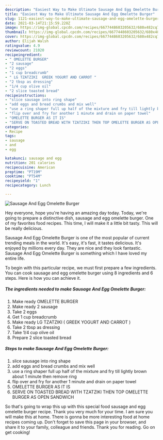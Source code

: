 ```yaml
---
description: "Easiest Way to Make Ultimate Sausage And Egg Omelette Burger"
title: "Easiest Way to Make Ultimate Sausage And Egg Omelette Burger"
slug: 1121-easiest-way-to-make-ultimate-sausage-and-egg-omelette-burger
date: 2021-03-14T21:15:59.228Z
image: https://img-global.cpcdn.com/recipes/6677448603205632/680x482cq70/sausage-and-egg-omelette-burger-recipe-main-photo.jpg
thumbnail: https://img-global.cpcdn.com/recipes/6677448603205632/680x482cq70/sausage-and-egg-omelette-burger-recipe-main-photo.jpg
cover: https://img-global.cpcdn.com/recipes/6677448603205632/680x482cq70/sausage-and-egg-omelette-burger-recipe-main-photo.jpg
author: Elijah Walsh
ratingvalue: 4.9
reviewcount: 21020
recipeingredient:
- " OMELETTE BURGER"
- "2 sausage"
- "2 eggs"
- "1 cup breadcrumb"
- " LG TZATZIKI  GREEK YOGURT AND CARROT "
- "2 tbsp as dressing"
- "1/4 cup olive oil"
- "2 slice toasted bread"
recipeinstructions:
- "slice sausage into ring shape"
- "add eggs and bread crumbs and mix well"
- "use a ring shaper full up half of the mixture and fry till lightly brown about 1 minute then remove ring"
- "flip over and fry for another 1 minute and drain on paper towel"
- "OMELETTE BURGER AS IT IS"
- "SERVE ON TOASTED BREAD WITH TZATZIKI THEN TOP OMELETTE BURGER AS OPEN SANDWICH"
categories:
- Recipe
tags:
- sausage
- and
- egg

katakunci: sausage and egg 
nutrition: 201 calories
recipecuisine: American
preptime: "PT19M"
cooktime: "PT54M"
recipeyield: "1"
recipecategory: Lunch

---
```



![Sausage And Egg Omelette Burger](https://img-global.cpcdn.com/recipes/6677448603205632/680x482cq70/sausage-and-egg-omelette-burger-recipe-main-photo.jpg)

Hey everyone, hope you're having an amazing day today. Today, we're going to prepare a distinctive dish, sausage and egg omelette burger. One of my favorites food recipes. This time, I will make it a little bit tasty. This will be really delicious.



Sausage And Egg Omelette Burger is one of the most popular of current trending meals in the world. It's easy, it's fast, it tastes delicious. It's enjoyed by millions every day. They are nice and they look fantastic. Sausage And Egg Omelette Burger is something which I have loved my entire life.


To begin with this particular recipe, we must first prepare a few ingredients. You can cook sausage and egg omelette burger using 8 ingredients and 6 steps. Here is how you can achieve it.

<!--inarticleads1-->

##### The ingredients needed to make Sausage And Egg Omelette Burger:

1. Make ready  OMELETTE BURGER
1. Make ready 2 sausage
1. Take 2 eggs
1. Get 1 cup breadcrumb
1. Make ready  LG TZATZIKI ( GREEK YOGURT AND CARROT )
1. Take 2 tbsp as dressing
1. Take 1/4 cup olive oil
1. Prepare 2 slice toasted bread




<!--inarticleads2-->

##### Steps to make Sausage And Egg Omelette Burger:

1. slice sausage into ring shape
1. add eggs and bread crumbs and mix well
1. use a ring shaper full up half of the mixture and fry till lightly brown about 1 minute then remove ring
1. flip over and fry for another 1 minute and drain on paper towel
1. OMELETTE BURGER AS IT IS
1. SERVE ON TOASTED BREAD WITH TZATZIKI THEN TOP OMELETTE BURGER AS OPEN SANDWICH




So that's going to wrap this up with this special food sausage and egg omelette burger recipe. Thank you very much for your time. I am sure you will make this at home. There is gonna be more interesting food at home recipes coming up. Don't forget to save this page in your browser, and share it to your family, colleague and friends. Thank you for reading. Go on get cooking!
